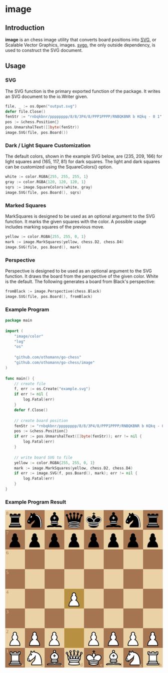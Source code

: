 # image

## Introduction

**image** is an chess image utility that converts board positions into [SVG](https://en.wikipedia.org/wiki/Scalable_Vector_Graphics), or Scalable Vector Graphics, images.  [svgo](https://github.com/ajstarks/svgo), the only outside dependency, is used to construct the SVG document.

## Usage

### SVG 

The SVG function is the primary exported function of the package.  It writes an SVG document to the io.Writer given.  

```go
file, _ := os.Open("output.svg")
defer file.Close()
fenStr := "rnbqkbnr/pppppppp/8/8/3P4/8/PPP1PPPP/RNBQKBNR b KQkq - 0 1"
pos := &chess.Position{}
pos.UnmarshalText([]byte(fenStr))
image.SVG(file, pos.Board())
```

### Dark / Light Square Customization

The default colors, shown in the example SVG below, are (235, 209, 166) for light squares and (165, 117, 81) for dark squares.  The light and dark squares can be customized using the SquareColors() option. 

```go
white := color.RGBA{255, 255, 255, 1}
gray := color.RGBA{120, 120, 120, 1}
sqrs := image.SquareColors(white, gray)
image.SVG(file, pos.Board(), sqrs)
```

### Marked Squares

MarkSquares is designed to be used as an optional argument to the SVG function.  It marks the given squares with the color.  A possible usage includes marking squares of the previous move.

```go
yellow := color.RGBA{255, 255, 0, 1}
mark := image.MarkSquares(yellow, chess.D2, chess.D4)
image.SVG(file, pos.Board(), mark)
```

### Perspective

Perspective is designed to be used as an optional argument
to the SVG function.  It draws the board from the perspective
of the given color.  White is the default.  The following 
generates a board from Black's perspective:

```go
fromBlack := image.Perspective(chess.Black)
image.SVG(file, pos.Board(), fromBlack)
```

### Example Program

```go
package main

import (
	"image/color"
	"log"
	"os"

	"github.com/othomann/go-chess"
	"github.com/othomann/go-chess/image"
)

func main() {
    // create file
    f, err := os.Create("example.svg")
    if err != nil {
        log.Fatal(err)
    }
    defer f.Close()

    // create board position
    fenStr := "rnbqkbnr/pppppppp/8/8/3P4/8/PPP1PPPP/RNBQKBNR b KQkq - 0 1"
    pos := &chess.Position{}
    if err := pos.UnmarshalText([]byte(fenStr)); err != nil {
        log.Fatal(err)
    }

    // write board SVG to file
    yellow := color.RGBA{255, 255, 0, 1}
    mark := image.MarkSquares(yellow, chess.D2, chess.D4)
    if err := image.SVG(f, pos.Board(), mark); err != nil {
        log.Fatal(err)
    }
}
```

### Example Program Result

![rnbqkbnr/pppppppp/8/8/3P4/8/PPP1PPPP/RNBQKBNR b KQkq - 0 1](example.svg)
 

